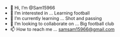 - 👋 Hi, I’m @Sam15966
- 👀 I’m interested in ... Learning football
- 🌱 I’m currently learning ... Shot and passing
- 💞️ I’m looking to collaborate on ... Big football club
- 📫 How to reach me ... samsam15966@gmail.com

<!---
Sam15966/Sam15966 is a ✨ special ✨ repository because its `README.md` (this file) appears on your GitHub profile.
You can click the Preview link to take a look at your changes.
--->
